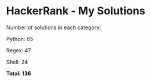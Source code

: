 # HackerRank - My Solutions

Number of solutions in each category:

Python: 65

Regex: 47

Shell: 24

**Total: 136**

